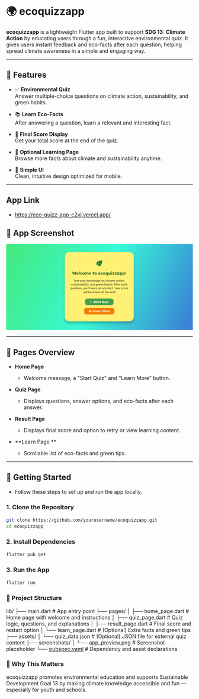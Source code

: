 # 🌍 ecoquizzapp

**ecoquizzapp** is a lightweight Flutter app built to support **SDG 13: Climate Action** by educating users through a fun, interactive environmental quiz. It gives users instant feedback and eco-facts after each question, helping spread climate awareness in a simple and engaging way.

---

## 🌱 Features

- ✅ **Environmental Quiz**  
  Answer multiple-choice questions on climate action, sustainability, and green habits.

- 📚 **Learn Eco-Facts**  
  After answering a question, learn a relevant and interesting fact.

- 🧮 **Final Score Display**  
  Get your total score at the end of the quiz.

- 📘 **Optional Learning Page**  
  Browse more facts about climate and sustainability anytime.

- 📱 **Simple UI**  
  Clean, intuitive design optimized for mobile.

---

## App Link 
- https://eco-quizz-app-c2vj.vercel.app/

## 📱 App Screenshot


![EcoQuizzApp Home Screen](assets/images/screenshot.PNG)

---

## 🧭 Pages Overview

- **Home Page**
  - Welcome message, a "Start Quiz" and "Learn More" button.

- **Quiz Page**
  - Displays questions, answer options, and eco-facts after each answer.

- **Result Page**
  - Displays final score and option to retry or view learning content.

- **Learn Page **
  - Scrollable list of eco-facts and green tips.

---

## 🚀 Getting Started

- Follow these steps to set up and run the app locally.

### 1. Clone the Repository

```bash
git clone https://github.com/yourusername/ecoquizzapp.git
cd ecoquizzapp
```

### 2. Install Dependencies
```bash
flutter pub get
```
### 3. Run the App
```bash
flutter run
```

### 📂 Project Structure

lib/
├── main.dart                # App entry point
├── pages/
│   ├── home_page.dart       # Home page with welcome and instructions
│   ├── quiz_page.dart       # Quiz logic, questions, and explanations
│   ├── result_page.dart     # Final score and restart option
│   └── learn_page.dart      # (Optional) Extra facts and green tips
├── assets/
│   └── quiz_data.json       # (Optional) JSON file for external quiz content
├── screenshots/
│   └── app_preview.png      # Screenshot placeholder
└── [pubspec.yaml](http://_vscodecontentref_/0)             # Dependency and asset declarations


### 💚 Why This Matters
ecoquizzapp promotes environmental education and supports Sustainable Development Goal 13 by making climate knowledge accessible and fun — especially for youth and schools.


